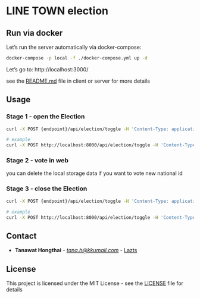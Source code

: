 # LINE TOWN election

## Run via docker
Let’s run the server automatically via docker-compose:

```sh
docker-compose -p local -f ./docker-compose.yml up -d
```

Let’s go to: http://localhost:3000/

see the [README.md](README.md) file in client or server for more details

## Usage

### Stage 1 - open the Election

```sh
curl -X POST {endpoint}/api/election/toggle -H 'Content-Type: application/json' -d '{"enable":true}'

# example
curl -X POST http://localhost:8000/api/election/toggle -H 'Content-Type: application/json' -d '{"enable":true}'
```

### Stage 2 - vote in web

you can delete the local storage data if you want to vote new national id

### Stage 3 - close the Election

```sh
curl -X POST {endpoint}/api/election/toggle -H 'Content-Type: application/json' -d '{"enable":false}'

# example
curl -X POST http://localhost:8000/api/election/toggle -H 'Content-Type: application/json' -d '{"enable":false}'
```

<!-- CONTACT -->
## Contact

* **Tanawat Hongthai** - *tana.h@kkumail.com* - [Lazts](https://lazts.com)

<!-- LICENSE -->
## License

This project is licensed under the MIT License - see the [LICENSE](LICENSE) file for details
